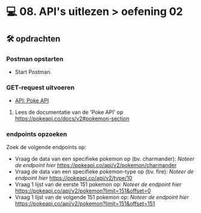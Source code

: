 # 💻 08. API's uitlezen > oefening 02

## 🛠️ opdrachten

### Postman opstarten

 - Start Postman.

### GET-request uitvoeren

- [API: Poke API](https://pokeapi.co/)

1. Lees de documentatie van de 'Poke API' op https://pokeapi.co/docs/v2#pokemon-section

### endpoints opzoeken

Zoek de volgende endpoints op:
- Vraag de data van een specifieke pokemon op (bv. charmander): *Noteer de endpoint hier*   https://pokeapi.co/api/v2/pokemon/charmander
- Vraag de data van een specifieke pokemon-type op (bv. fire): *Noteer de endpoint hier*    https://pokeapi.co/api/v2/type/10
- Vraag 1 lijst van de eerste 151 pokemon op: *Noteer de endpoint hier* https://pokeapi.co/api/v2/pokemon?limit=151&offset=0
- Vraag 1 lijst van de volgende 151 pokemon op: *Noteer de endpoint hier*   https://pokeapi.co/api/v2/pokemon?limit=151&offset=151